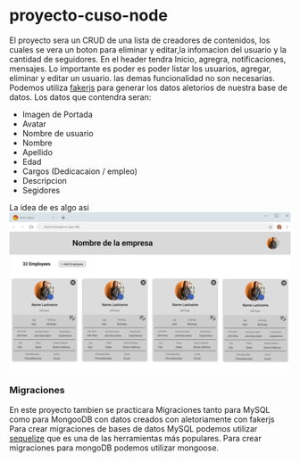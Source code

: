 # proyecto-cuso-node

El proyecto sera un CRUD de una lista de creadores de contenidos, los cuales se vera un boton para eliminar y editar,la infomacion del usuario y la cantidad de seguidores.
En el header tendra Inicio, agregra, notificaciones, mensajes. 
Lo importante es poder es poder listar los usuarios, agregar, eliminar y editar un usuario. las demas funcionalidad no son necesarias. 
Podemos utiliza [fakerjs](https://fakerjs.dev/api/) para generar los datos aletorios de nuestra base de datos.
Los datos que contendra seran:
* Imagen de Portada
* Avatar
* Nombre de usuario
* Nombre
* Apellido  
* Edad
* Cargos (Dedicacaion / empleo)
* Descripcion
* Segidores

La idea de es algo asi 
![prototipo-proyecto](./Proyecto-Desktop.png)

### Migraciones 
En este proyecto tambien se practicara Migraciones tanto para MySQL como para MongooDB con datos creados con aletoriamente con fakerjs
Para crear migraciones de bases de datos MySQL podemos utilizar [sequelize](https://sequelize.org/) que es una de las herramientas más populares.
Para crear migraciones para mongoDB podemos utilizar mongoose.
